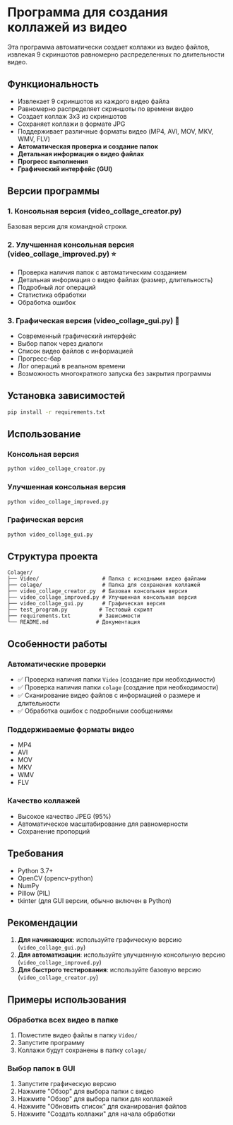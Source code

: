 # Программа для создания коллажей из видео

Эта программа автоматически создает коллажи из видео файлов, извлекая 9 скриншотов равномерно распределенных по длительности видео.

## Функциональность

- Извлекает 9 скриншотов из каждого видео файла
- Равномерно распределяет скриншоты по времени видео
- Создает коллаж 3x3 из скриншотов
- Сохраняет коллажи в формате JPG
- Поддерживает различные форматы видео (MP4, AVI, MOV, MKV, WMV, FLV)
- **Автоматическая проверка и создание папок**
- **Детальная информация о видео файлах**
- **Прогресс выполнения**
- **Графический интерфейс (GUI)**

## Версии программы

### 1. Консольная версия (video_collage_creator.py)
Базовая версия для командной строки.

### 2. Улучшенная консольная версия (video_collage_improved.py) ⭐
- Проверка наличия папок с автоматическим созданием
- Детальная информация о видео файлах (размер, длительность)
- Подробный лог операций
- Статистика обработки
- Обработка ошибок

### 3. Графическая версия (video_collage_gui.py) 🎨
- Современный графический интерфейс
- Выбор папок через диалоги
- Список видео файлов с информацией
- Прогресс-бар
- Лог операций в реальном времени
- Возможность многократного запуска без закрытия программы

## Установка зависимостей

```bash
pip install -r requirements.txt
```

## Использование

### Консольная версия
```bash
python video_collage_creator.py
```

### Улучшенная консольная версия
```bash
python video_collage_improved.py
```

### Графическая версия
```bash
python video_collage_gui.py
```

## Структура проекта

```
Colager/
├── Video/                    # Папка с исходными видео файлами
├── colage/                   # Папка для сохранения коллажей
├── video_collage_creator.py  # Базовая консольная версия
├── video_collage_improved.py # Улучшенная консольная версия
├── video_collage_gui.py      # Графическая версия
├── test_program.py          # Тестовый скрипт
├── requirements.txt         # Зависимости
└── README.md               # Документация
```

## Особенности работы

### Автоматические проверки
- ✅ Проверка наличия папки `Video` (создание при необходимости)
- ✅ Проверка наличия папки `colage` (создание при необходимости)
- ✅ Сканирование видео файлов с информацией о размере и длительности
- ✅ Обработка ошибок с подробными сообщениями

### Поддерживаемые форматы видео
- MP4
- AVI
- MOV
- MKV
- WMV
- FLV

### Качество коллажей
- Высокое качество JPEG (95%)
- Автоматическое масштабирование для равномерности
- Сохранение пропорций

## Требования

- Python 3.7+
- OpenCV (opencv-python)
- NumPy
- Pillow (PIL)
- tkinter (для GUI версии, обычно включен в Python)

## Рекомендации

1. **Для начинающих**: используйте графическую версию (`video_collage_gui.py`)
2. **Для автоматизации**: используйте улучшенную консольную версию (`video_collage_improved.py`)
3. **Для быстрого тестирования**: используйте базовую версию (`video_collage_creator.py`)

## Примеры использования

### Обработка всех видео в папке
1. Поместите видео файлы в папку `Video/`
2. Запустите программу
3. Коллажи будут сохранены в папку `colage/`

### Выбор папок в GUI
1. Запустите графическую версию
2. Нажмите "Обзор" для выбора папки с видео
3. Нажмите "Обзор" для выбора папки для коллажей
4. Нажмите "Обновить список" для сканирования файлов
5. Нажмите "Создать коллажи" для начала обработки 